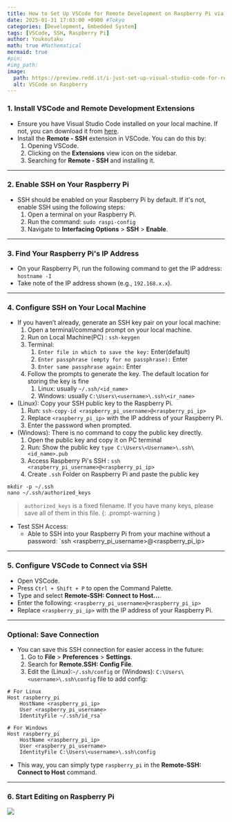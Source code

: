 ```yaml
---
title: How to Set Up VSCode for Remote Development on Raspberry Pi via SSH
date: 2025-01-31 17:03:00 +0900 #Tokyo
categories: [Development, Embedded System]
tags: [VSCode, SSH, Raspberry Pi]
author: Youkoutaku
math: true #Mathematical
mermaid: true
#pin: 
#img_path: 
image:
  path: https://preview.redd.it/i-just-set-up-visual-studio-code-for-remote-development-on-v0-ieh7oacw9bge1.png?width=640&crop=smart&auto=webp&s=93192dc0f9df66059316a00358c91303cde7c64a
  alt: VSCode on Raspberry
---
```



### 1. **Install VSCode and Remote Development Extensions**

- Ensure you have Visual Studio Code installed on your local machine. If not, you can download it from [here](https://code.visualstudio.com/).
- Install the **Remote - SSH** extension in VSCode. You can do this by:
    1. Opening VSCode.
    2. Clicking on the **Extensions** view icon on the sidebar.
    3. Searching for **Remote - SSH** and installing it.

---
### 2. **Enable SSH on Your Raspberry Pi**
- SSH should be enabled on your Raspberry Pi by default. If it's not, enable SSH using the following steps:
    1. Open a terminal on your Raspberry Pi.
    2. Run the command:
        `sudo raspi-config`
    3. Navigate to **Interfacing Options** > **SSH** > **Enable**.

---
### 3. **Find Your Raspberry Pi's IP Address**
- On your Raspberry Pi, run the following command to get the IP address:
    `hostname -I`
- Take note of the IP address shown (e.g., `192.168.x.x`).

---
### 4. **Configure SSH on Your Local Machine**
- If you haven’t already, generate an SSH key pair on your local machine:
    1. Open a terminal/command prompt on your local machine.
    2. Run on Local Machine(PC) :
        `ssh-keygen`
	3. Terminal:
		1. `Enter file in which to save the key:` Enter(default)
	    2. `Enter passphrase (empty for no passphrase):` Enter
	    3. `Enter same passphrase again:` Enter
    4. Follow the prompts to generate the key. The default location for storing the key is fine
	    1. Linux: usually `~/.ssh/<id_name>`
	    2. Windows: usually `C:\Users\<username>\.ssh\<ir_name>`
- (Linux): Copy your SSH public key to the Raspberry Pi.
    1. Run:
        `ssh-copy-id <raspberry_pi_username>@<raspberry_pi_ip>`
    2. Replace `<raspberry_pi_ip>` with the IP address of your Raspberry Pi.
    3. Enter the password when prompted.
- (Windows): There is no command to copy the public key directly.
	1. Open the public key and copy it on PC terminal
	2. Run: Show the public key
		`type C:\Users\<Username>\.ssh\<id_name>.pub`
	3. Access Raspberry Pi's SSH :
		`ssh <raspberry_pi_username>@<raspberry_pi_ip>`
	4. Create `.ssh` Folder on Raspberry Pi and paste the public key

```shell
mkdir -p ~/.ssh
nano ~/.ssh/authorized_keys
```

> `authorized_keys` is a fixed filename. If you have many keys, please save all of them in this file.
{: .prompt-warning }

- Test SSH Access:
	- Able to SSH into your Raspberry Pi from your machine without a password:
		`ssh <raspberry_pi_username>@<raspberry_pi_ip>

---
### 5. **Configure VSCode to Connect via SSH**

- Open VSCode.
- Press `Ctrl + Shift + P` to open the Command Palette.
- Type and select **Remote-SSH: Connect to Host...**.
- Enter the following: `<raspberry_pi_username>@<raspberry_pi_ip>`
- Replace `<raspberry_pi_ip>` with the IP address of your Raspberry Pi.

---
### Optional: **Save Connection**

- You can save this SSH connection for easier access in the future:
    1. Go to **File** > **Preferences** > **Settings**.
    2. Search for **Remote.SSH: Config File**.
    3. Edit the (Linux):`~/.ssh/config` or (Windows): `C:\Users\<username>\.ssh\config` file to add config:

```
# For Linux
Host raspberry_pi
	HostName <raspberry_pi_ip>
	User <raspberry_pi_username>
	IdentityFile ~/.ssh/id_rsa`
```

```
# For Windows
Host raspberry_pi
	HostName <raspberry_pi_ip>
	User <raspberry_pi_username>
	IdentityFile C:\Users\<username>\.ssh\config
```

- This way, you can simply type `raspberry_pi` in the **Remote-SSH: Connect to Host** command.

---
### 6. **Start Editing on Raspberry Pi**

![](https://preview.redd.it/i-just-set-up-visual-studio-code-for-remote-development-on-v0-ieh7oacw9bge1.png?width=640&crop=smart&auto=webp&s=93192dc0f9df66059316a00358c91303cde7c64a)
